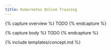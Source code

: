 ```yaml
---
title: Kubernetes Online Training
---
```


{% capture overview %}
TODO
{% endcapture %}

{% capture body %}
TODO
{% endcapture %}


{% include templates/concept.md %}
